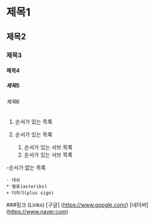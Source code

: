 # 제목1

## 제목2

### 제목3

#### 제목4

##### 제목5

###### 제목6

1. 순서가 있는 목록
2. 순서가 있는 목록

   1. 순서가 있는 서브 목록
   2. 순서가 있는 서브 목록

-순서가 없는 목록

    - 대쉬
    * 별표(asteriks)
    + 더하기(plus sign)

###링크 (Links)
[구글] (https://www.google.com/)
[네이버] (https://www.naver.com)
